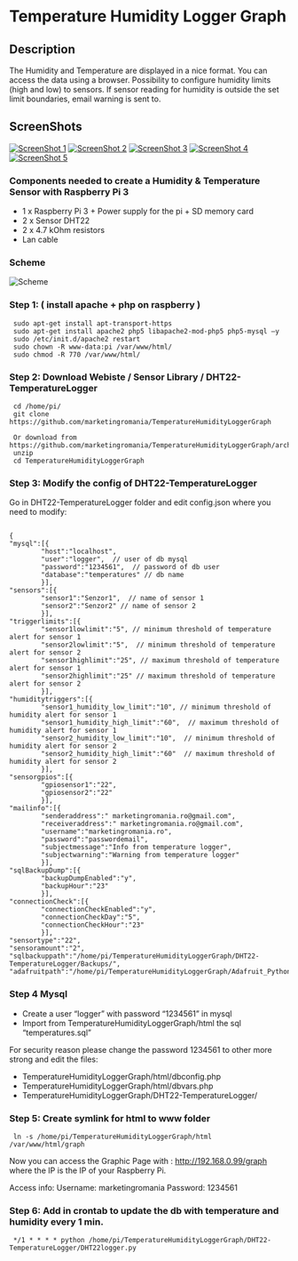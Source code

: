 # Temperature Humidity Logger Graph

## Description
The Humidity and Temperature are displayed in a nice format. You can access the data using a browser.
Possibility to configure humidity limits (high and low) to sensors. If sensor reading for humidity is outside the set limit boundaries, email warning is sent to.

## ScreenShots
[![ScreenShot 1](https://www.marketingromania.ro/github/humidityandtemp/1.png "ScreenShot 1")](https://www.marketingromania.ro/github/humidityandtemp/1.png)
[![ScreenShot 2](https://www.marketingromania.ro/github/humidityandtemp/2.png "ScreenShot 1")](https://www.marketingromania.ro/github/humidityandtemp/2.png)
[![ScreenShot 3](https://www.marketingromania.ro/github/humidityandtemp/3.png "ScreenShot 1")](https://www.marketingromania.ro/github/humidityandtemp/3.png)
[![ScreenShot 4](https://www.marketingromania.ro/github/humidityandtemp/4.png "ScreenShot 1")](https://www.marketingromania.ro/github/humidityandtemp/4.png)
[![ScreenShot 5](https://www.marketingromania.ro/github/humidityandtemp/5.png "ScreenShot 1")](https://www.marketingromania.ro/github/humidityandtemp/5.png)

### Components needed to create a Humidity & Temperature Sensor with Raspberry Pi 3
*	1 x Raspberry Pi 3 + Power supply for the pi + SD memory card
*	2 x Sensor  DHT22
*	2 x 4.7 kOhm resistors
*	Lan cable

### Scheme
![Scheme](https://www.marketingromania.ro/github/humidityandtemp/0.jpg)

### Step 1: ( install apache + php on raspberry )

```
 sudo apt-get install apt-transport-https
 sudo apt-get install apache2 php5 libapache2-mod-php5 php5-mysql –y
 sudo /etc/init.d/apache2 restart 
 sudo chown -R www-data:pi /var/www/html/
 sudo chmod -R 770 /var/www/html/
 ```

### Step 2:  Download Webiste / Sensor Library / DHT22-TemperatureLogger

```
 cd /home/pi/
 git clone https://github.com/marketingromania/TemperatureHumidityLoggerGraph

 Or download from https://github.com/marketingromania/TemperatureHumidityLoggerGraph/archive/master.zip
 unzip 
 cd TemperatureHumidityLoggerGraph
```
### Step 3: Modify the config of DHT22-TemperatureLogger
Go in DHT22-TemperatureLogger folder and edit config.json where you need to modify:

```

{
"mysql":[{
        "host":"localhost",
        "user":"logger",  // user of db mysql
        "password":"1234561",  // password of db user
        "database":"temperatures" // db name
        }],
"sensors":[{
        "sensor1":"Senzor1",  // name of sensor 1
        "sensor2":"Senzor2" // name of sensor 2
        }],
"triggerlimits":[{
        "sensor1lowlimit":"5", // minimum threshold of temperature alert for sensor 1
        "sensor2lowlimit":"5",  // minimum threshold of temperature alert for sensor 2
        "sensor1highlimit":"25", // maximum threshold of temperature alert for sensor 1
        "sensor2highlimit":"25" // maximum threshold of temperature alert for sensor 2
        }],
"humiditytriggers":[{
        "sensor1_humidity_low_limit":"10", // minimum threshold of humidity alert for sensor 1
        "sensor1_humidity_high_limit":"60",  // maximum threshold of humidity alert for sensor 1
        "sensor2_humidity_low_limit":"10",  // minimum threshold of humidity alert for sensor 2
        "sensor2_humidity_high_limit":"60"  // maximum threshold of humidity alert for sensor 2
        }],
"sensorgpios":[{
        "gpiosensor1":"22",
        "gpiosensor2":"22"
        }],
"mailinfo":[{
        "senderaddress":" marketingromania.ro@gmail.com",
        "receiveraddress":" marketingromania.ro@gmail.com",
        "username":"marketingromania.ro",
        "password":"passwordemail",
        "subjectmessage":"Info from temperature logger",
        "subjectwarning":"Warning from temperature logger"
        }],
"sqlBackupDump":[{
        "backupDumpEnabled":"y",
        "backupHour":"23"
        }],
"connectionCheck":[{
        "connectionCheckEnabled":"y",
        "connectionCheckDay":"5",
        "connectionCheckHour":"23"
        }],
"sensortype":"22",
"sensoramount":"2",
"sqlbackuppath":"/home/pi/TemperatureHumidityLoggerGraph/DHT22-TemperatureLogger/Backups/",
"adafruitpath":"/home/pi/TemperatureHumidityLoggerGraph/Adafruit_Python_DHT/examples/AdafruitDHT.py"

```


### Step 4 Mysql
* Create a user “logger” with password “1234561” in mysql 
* Import from TemperatureHumidityLoggerGraph/html the sql “temperatures.sql”

For security reason please change the password 1234561 to other more strong and edit the files:
*	TemperatureHumidityLoggerGraph/html/dbconfig.php
*	TemperatureHumidityLoggerGraph/html/dbvars.php
*	TemperatureHumidityLoggerGraph/DHT22-TemperatureLogger/

### Step 5: Create symlink for html to www folder
```
 ln -s /home/pi/TemperatureHumidityLoggerGraph/html /var/www/html/graph
```

 Now you can access the Graphic Page with : http://192.168.0.99/graph where the IP is the IP of your Raspberry Pi.

Access info:
Username: marketingromania
Password: 1234561

### Step 6: Add in crontab to update the db with temperature and humidity every 1 min.

```
 */1 * * * * python /home/pi/TemperatureHumidityLoggerGraph/DHT22-TemperatureLogger/DHT22logger.py
 ```


